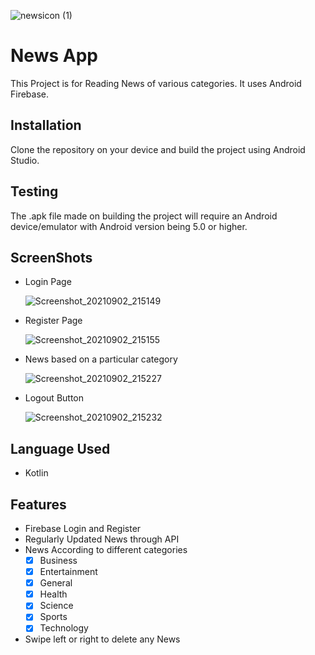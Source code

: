
![newsicon (1)](https://user-images.githubusercontent.com/75535031/131889569-4f75a99f-1346-47f4-8211-7f8ec523705b.png)


# News App

This Project is for Reading News of various categories.
It uses Android Firebase.



## Installation

Clone the repository on your device and build the project using Android Studio.


## Testing
The .apk file made on building the project will require an Android device/emulator with Android version being 5.0 or higher.


## ScreenShots

- Login Page

  ![Screenshot_20210902_215149](https://user-images.githubusercontent.com/75535031/131889181-645739b6-c2fa-43f4-b87b-4b7550334ac8.jpg)


- Register Page

  ![Screenshot_20210902_215155](https://user-images.githubusercontent.com/75535031/131889352-5a10e785-7cab-4cf0-9883-f639c1df3331.jpg)
  

- News based on a particular category

  ![Screenshot_20210902_215227](https://user-images.githubusercontent.com/75535031/131889228-b132975d-480d-45b7-8a98-1d3c18de9c40.jpg)
- Logout Button

  ![Screenshot_20210902_215232](https://user-images.githubusercontent.com/75535031/131888992-6d1242d2-82b4-4dd4-a6e8-064bee29257c.jpg)


## Language Used

- Kotlin



## Features

- Firebase Login and Register
- Regularly Updated News through API
- News According to different categories
    - [x] Business
    - [x] Entertainment
    - [x] General
    - [x] Health
    - [x] Science
    - [x] Sports
    - [x] Technology
- Swipe left or right to delete any News
  
  

